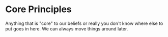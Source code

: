 # Core Principles

Anything that is "core" to our beliefs or really you don't know where else to put goes in here. We can always move things around later.